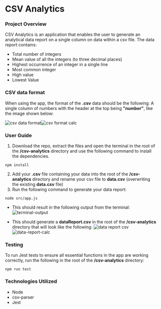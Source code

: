 # CSV Analytics

### Project Overview

CSV Analytics is an application that enables the user to generate an analytical data report on a single column on data within a csv file. The data report contains:

- Total number of integers
- Mean value of all the integers (to three decimal places)
- Highest occurrence of an integer in a single line
- Most common integer
- High value
- Lowest Value

### CSV data format

When using the app, the format of the **.csv** data should be the following: A single column of numbers with the header at the top being **"number"**, like the image shown below:

![csv data format](https://user-images.githubusercontent.com/53815961/139601267-29d3cc62-8038-44f4-92cd-5c598d63df66.png)![csv format calc](https://user-images.githubusercontent.com/53815961/139601273-9e9e9dd4-e7e7-4cef-8e4a-4c1ccc2fc650.png)



### User Guide

1.  Download the repo, extract the files and open the terminal in the root of the **/csv-analytics** directory and use the following command to install the dependencies.

```
npm install
```

2. Add your **.csv** file containing your data into the root of the **/csv-analytics** directory and rename your csv file to **data.csv** (overwriting the existing **data.csv** file)
3. Run the following command to generate your data report:

```
node src/app.js
```

- This should result in the following output from the terminal:
![terminal-output](https://user-images.githubusercontent.com/53815961/139601283-e77713a1-cd13-4df6-a19b-b463fbfa41e8.png)

- This should generate a **dataReport.csv** in the root of the **/csv-analytics** directory that will look like the following: 
![data report csv](https://user-images.githubusercontent.com/53815961/139601295-4d54f1a7-79a1-4f83-9aae-b4eb6f1cacf7.png)
![data-report-calc](https://user-images.githubusercontent.com/53815961/139601302-7f7128f8-d9b7-4be1-b4b2-dd59e16e091d.png)


### Testing

To run Jest tests to ensure all essential functions in the app are working correctly, run the following in the root of the **/csv-analytics** directory:

```
npm run test
```

### Technologies Utilized

- Node
- csv-parser
- Jest
